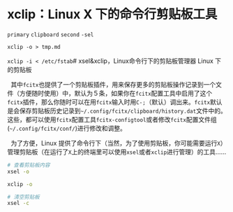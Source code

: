 # xclip：Linux X 下的命令行剪贴板工具

 `primary` `clipboard` `second` `-sel`

`xclip -o > tmp.md`

`xclip -i < /etc/fstab`#  xsel&xclip，Linux命令行下的剪贴板管理器
Linux 下的剪贴板

&nbsp;&nbsp;其中`fcitx`也提供了一个剪贴板插件，用来保存更多的剪贴板操作记录到一个文件（方便随时使用）中，默认为５条，如果你在`fcitx`配置工具中启用了这个`fcitx`插件，那么你随时可以在用`fcitx`输入时用`C-;`（默认）调出来。`fcitx`默认是会保存剪贴板历史记录到`~/.config/fcitx/clipboard/history.dat`文件中的。这些，都可以使用`fcitx`配置工具`fcitx-configtool`或者修改`fcitx`配置文件组(`~/.config/fcitx/conf/`)进行修改和调整。

&nbsp;&nbsp;为了方便，Linux 提供了命令行下（当然，为了使用剪贴板，你可能需要运行`X`）管理剪贴板（在运行了`X`上的终端里可以使用`xsel`或者`xclip`进行管理）的工具……

```bash
# 查看剪贴板内容
xsel -o 

xclip -o

# 清空剪贴板
xsel -c

```

